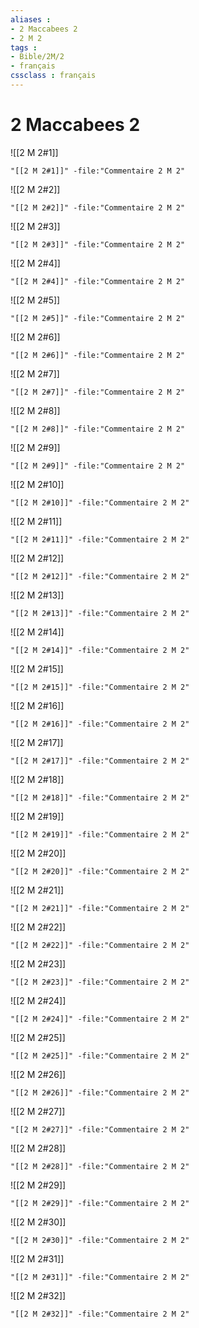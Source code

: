 ```yaml
---
aliases : 
- 2 Maccabees 2
- 2 M 2
tags : 
- Bible/2M/2
- français
cssclass : français
---
```


# 2 Maccabees 2

![[2 M 2#1]]

```query
"[[2 M 2#1]]" -file:"Commentaire 2 M 2"
```

![[2 M 2#2]]

```query
"[[2 M 2#2]]" -file:"Commentaire 2 M 2"
```

![[2 M 2#3]]

```query
"[[2 M 2#3]]" -file:"Commentaire 2 M 2"
```

![[2 M 2#4]]

```query
"[[2 M 2#4]]" -file:"Commentaire 2 M 2"
```

![[2 M 2#5]]

```query
"[[2 M 2#5]]" -file:"Commentaire 2 M 2"
```

![[2 M 2#6]]

```query
"[[2 M 2#6]]" -file:"Commentaire 2 M 2"
```

![[2 M 2#7]]

```query
"[[2 M 2#7]]" -file:"Commentaire 2 M 2"
```

![[2 M 2#8]]

```query
"[[2 M 2#8]]" -file:"Commentaire 2 M 2"
```

![[2 M 2#9]]

```query
"[[2 M 2#9]]" -file:"Commentaire 2 M 2"
```

![[2 M 2#10]]

```query
"[[2 M 2#10]]" -file:"Commentaire 2 M 2"
```

![[2 M 2#11]]

```query
"[[2 M 2#11]]" -file:"Commentaire 2 M 2"
```

![[2 M 2#12]]

```query
"[[2 M 2#12]]" -file:"Commentaire 2 M 2"
```

![[2 M 2#13]]

```query
"[[2 M 2#13]]" -file:"Commentaire 2 M 2"
```

![[2 M 2#14]]

```query
"[[2 M 2#14]]" -file:"Commentaire 2 M 2"
```

![[2 M 2#15]]

```query
"[[2 M 2#15]]" -file:"Commentaire 2 M 2"
```

![[2 M 2#16]]

```query
"[[2 M 2#16]]" -file:"Commentaire 2 M 2"
```

![[2 M 2#17]]

```query
"[[2 M 2#17]]" -file:"Commentaire 2 M 2"
```

![[2 M 2#18]]

```query
"[[2 M 2#18]]" -file:"Commentaire 2 M 2"
```

![[2 M 2#19]]

```query
"[[2 M 2#19]]" -file:"Commentaire 2 M 2"
```

![[2 M 2#20]]

```query
"[[2 M 2#20]]" -file:"Commentaire 2 M 2"
```

![[2 M 2#21]]

```query
"[[2 M 2#21]]" -file:"Commentaire 2 M 2"
```

![[2 M 2#22]]

```query
"[[2 M 2#22]]" -file:"Commentaire 2 M 2"
```

![[2 M 2#23]]

```query
"[[2 M 2#23]]" -file:"Commentaire 2 M 2"
```

![[2 M 2#24]]

```query
"[[2 M 2#24]]" -file:"Commentaire 2 M 2"
```

![[2 M 2#25]]

```query
"[[2 M 2#25]]" -file:"Commentaire 2 M 2"
```

![[2 M 2#26]]

```query
"[[2 M 2#26]]" -file:"Commentaire 2 M 2"
```

![[2 M 2#27]]

```query
"[[2 M 2#27]]" -file:"Commentaire 2 M 2"
```

![[2 M 2#28]]

```query
"[[2 M 2#28]]" -file:"Commentaire 2 M 2"
```

![[2 M 2#29]]

```query
"[[2 M 2#29]]" -file:"Commentaire 2 M 2"
```

![[2 M 2#30]]

```query
"[[2 M 2#30]]" -file:"Commentaire 2 M 2"
```

![[2 M 2#31]]

```query
"[[2 M 2#31]]" -file:"Commentaire 2 M 2"
```

![[2 M 2#32]]

```query
"[[2 M 2#32]]" -file:"Commentaire 2 M 2"
```

